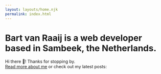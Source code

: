```yaml
---
layout: layouts/home.njk
permalink: index.html
---
```



# Bart van Raaij is a web developer based in Sambeek, the Netherlands.

Hi there 👋! Thanks for stopping by.  
[Read more about me]({{'/about/'|url}} "About Bart") or check out my latest posts:
